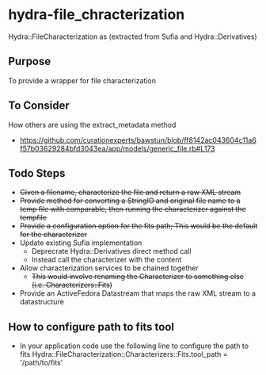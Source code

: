 # hydra-file_chracterization

Hydra::FileCharacterization as (extracted from Sufia and Hydra::Derivatives)

## Purpose

To provide a wrapper for file characterization

## To Consider

How others are using the extract_metadata method
- https://github.com/curationexperts/bawstun/blob/ff8142ac043604c11a6f57b03629284bfd3043ea/app/models/generic_file.rb#L173

## Todo Steps

- ~~Given a filename, characterize the file and return a raw XML stream~~
- ~~Provide method for converting a StringIO and original file name to a temp file with comparable, then running the characterizer against the tempfile~~
- ~~Provide a configuration option for the fits path; This would be the default for the characterizer~~
- Update existing Sufia implementation
  - Deprecrate Hydra::Derivatives direct method call
  - Instead call the characterizer with the content
- Allow characterization services to be chained together
  - ~~This would involve renaming the Characterizer to something else (i.e. Characterizers::Fits)~~
- Provide an ActiveFedora Datastream that maps the raw XML stream to a datastructure

## How to configure path to fits tool

- In your application code use the following line to configure the path to fits
Hydra::FileCharacterization::Characterizers::Fits.tool_path = '/path/to/fits'

